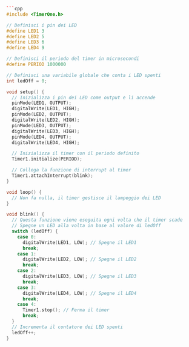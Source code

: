 ```cpp
```cpp
#include <TimerOne.h>

// Definisci i pin dei LED
#define LED1 3
#define LED2 5
#define LED3 6
#define LED4 9

// Definisci il periodo del timer in microsecondi
#define PERIOD 1000000

// Definisci una variabile globale che conta i LED spenti
int ledOff = 0;

void setup() {
  // Inizializza i pin dei LED come output e li accende
  pinMode(LED1, OUTPUT);
  digitalWrite(LED1, HIGH);
  pinMode(LED2, OUTPUT);
  digitalWrite(LED2, HIGH);
  pinMode(LED3, OUTPUT);
  digitalWrite(LED3, HIGH);
  pinMode(LED4, OUTPUT);
  digitalWrite(LED4, HIGH);

  // Inizializza il timer con il periodo definito
  Timer1.initialize(PERIOD);

  // Collega la funzione di interrupt al timer
  Timer1.attachInterrupt(blink);
}

void loop() {
  // Non fa nulla, il timer gestisce il lampeggio dei LED
}

void blink() {
  // Questa funzione viene eseguita ogni volta che il timer scade
  // Spegne un LED alla volta in base al valore di ledOff
  switch (ledOff) {
    case 0:
      digitalWrite(LED1, LOW); // Spegne il LED1
      break;
    case 1:
      digitalWrite(LED2, LOW); // Spegne il LED2
      break;
    case 2:
      digitalWrite(LED3, LOW); // Spegne il LED3
      break;
    case 3:
      digitalWrite(LED4, LOW); // Spegne il LED4
      break;
    case 4:
      Timer1.stop(); // Ferma il timer
      break;
  }
  // Incrementa il contatore dei LED spenti
  ledOff++;
}

```